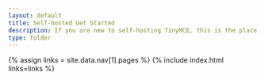 ```yaml
---
layout: default
title: Self-hosted Get Started
description: If you are new to self-hosting TinyMCE, this is the place to start.
type: folder
---
```


{% assign links = site.data.nav[1].pages %}
{% include index.html links=links %}
